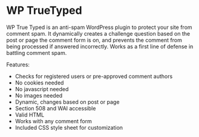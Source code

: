 WP TrueTyped
============

WP True Typed is an anti-spam WordPress plugin to protect your site from comment spam. It dynamically creates a challenge question based on the post or page the comment form is on, and prevents the comment from being processed if answered incorrectly. Works as a first line of defense in battling comment spam.

Features:

* Checks for registered users or pre-approved comment authors
* No cookies needed
* No javascript needed
* No images needed
* Dynamic, changes based on post or page
* Section 508 and WAI accessible
* Valid HTML
* Works with any comment form
* Included CSS style sheet for customization
